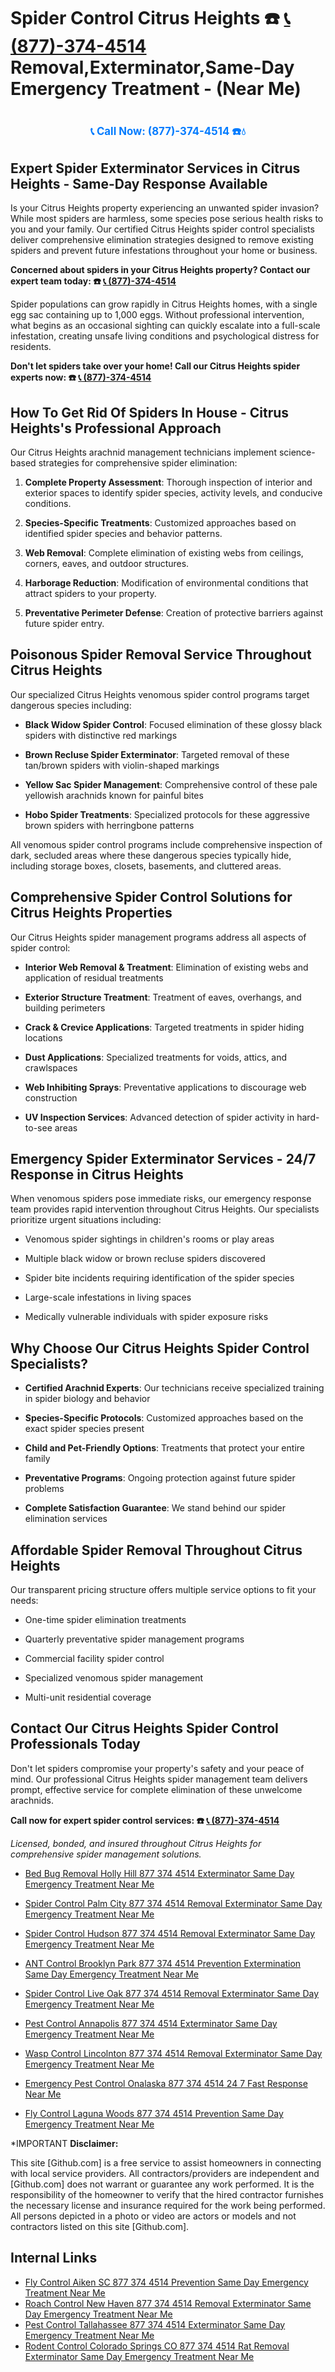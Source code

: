# Spider Control Citrus Heights ☎️ [📞 (877)-374-4514](https://pest-control-4514.netlify.app) Removal,Exterminator,Same-Day Emergency Treatment - (Near Me)
# 

<p align="center" style="font-size: 1.2em; font-weight: bold; margin: 20px 0;">
  <a href="https://pest-control-4514.netlify.app" target="_blank" style="color: #007BFF; text-decoration: none;">📞 Call Now: (877)-374-4514 ☎️💧</a>
</p>

## Expert Spider Exterminator Services in Citrus Heights - Same-Day Response Available

Is your Citrus Heights property experiencing an unwanted spider invasion? While most spiders are harmless, some species pose serious health risks to you and your family. Our certified Citrus Heights spider control specialists deliver comprehensive elimination strategies designed to remove existing spiders and prevent future infestations throughout your home or business.

**Concerned about spiders in your Citrus Heights property? Contact our expert team today: ☎️ [📞 (877)-374-4514](https://pest-control-4514.netlify.app)**

Spider populations can grow rapidly in Citrus Heights homes, with a single egg sac containing up to 1,000 eggs. Without professional intervention, what begins as an occasional sighting can quickly escalate into a full-scale infestation, creating unsafe living conditions and psychological distress for residents.

**Don't let spiders take over your home! Call our Citrus Heights spider experts now: ☎️ [📞 (877)-374-4514](https://pest-control-4514.netlify.app)**

## How To Get Rid Of Spiders In House - Citrus Heights's Professional Approach

Our Citrus Heights arachnid management technicians implement science-based strategies for comprehensive spider elimination:

1. **Complete Property Assessment**: Thorough inspection of interior and exterior spaces to identify spider species, activity levels, and conducive conditions.

2. **Species-Specific Treatments**: Customized approaches based on identified spider species and behavior patterns.

3. **Web Removal**: Complete elimination of existing webs from ceilings, corners, eaves, and outdoor structures.

4. **Harborage Reduction**: Modification of environmental conditions that attract spiders to your property.

5. **Preventative Perimeter Defense**: Creation of protective barriers against future spider entry.

## Poisonous Spider Removal Service Throughout Citrus Heights

Our specialized Citrus Heights venomous spider control programs target dangerous species including:

- **Black Widow Spider Control**: Focused elimination of these glossy black spiders with distinctive red markings

- **Brown Recluse Spider Exterminator**: Targeted removal of these tan/brown spiders with violin-shaped markings

- **Yellow Sac Spider Management**: Comprehensive control of these pale yellowish arachnids known for painful bites

- **Hobo Spider Treatments**: Specialized protocols for these aggressive brown spiders with herringbone patterns

All venomous spider control programs include comprehensive inspection of dark, secluded areas where these dangerous species typically hide, including storage boxes, closets, basements, and cluttered areas.

## Comprehensive Spider Control Solutions for Citrus Heights Properties

Our Citrus Heights spider management programs address all aspects of spider control:

- **Interior Web Removal & Treatment**: Elimination of existing webs and application of residual treatments

- **Exterior Structure Treatment**: Treatment of eaves, overhangs, and building perimeters

- **Crack & Crevice Applications**: Targeted treatments in spider hiding locations

- **Dust Applications**: Specialized treatments for voids, attics, and crawlspaces

- **Web Inhibiting Sprays**: Preventative applications to discourage web construction

- **UV Inspection Services**: Advanced detection of spider activity in hard-to-see areas

## Emergency Spider Exterminator Services - 24/7 Response in Citrus Heights

When venomous spiders pose immediate risks, our emergency response team provides rapid intervention throughout Citrus Heights. Our specialists prioritize urgent situations including:

- Venomous spider sightings in children's rooms or play areas

- Multiple black widow or brown recluse spiders discovered

- Spider bite incidents requiring identification of the spider species

- Large-scale infestations in living spaces

- Medically vulnerable individuals with spider exposure risks

## Why Choose Our Citrus Heights Spider Control Specialists?

- **Certified Arachnid Experts**: Our technicians receive specialized training in spider biology and behavior

- **Species-Specific Protocols**: Customized approaches based on the exact spider species present

- **Child and Pet-Friendly Options**: Treatments that protect your entire family

- **Preventative Programs**: Ongoing protection against future spider problems

- **Complete Satisfaction Guarantee**: We stand behind our spider elimination services

## Affordable Spider Removal Throughout Citrus Heights

Our transparent pricing structure offers multiple service options to fit your needs:

- One-time spider elimination treatments

- Quarterly preventative spider management programs

- Commercial facility spider control

- Specialized venomous spider management

- Multi-unit residential coverage

## Contact Our Citrus Heights Spider Control Professionals Today

Don't let spiders compromise your property's safety and your peace of mind. Our professional Citrus Heights spider management team delivers prompt, effective service for complete elimination of these unwelcome arachnids.

**Call now for expert spider control services: ☎️ [📞 (877)-374-4514](https://pest-control-4514.netlify.app)**

*Licensed, bonded, and insured throughout Citrus Heights for comprehensive spider management solutions.*


- [Bed Bug Removal Holly Hill 877 374 4514 Exterminator Same Day Emergency Treatment Near Me](https://github.com/allyoucaneatsushiin/plumbing-texas/blob/main/Bed-Bug-Removal-Holly-Hill-877-374-4514-Exterminator-Same-Day-Emergency-Treatment-Near-Me.md)
- [Spider Control Palm City 877 374 4514 Removal Exterminator Same Day Emergency Treatment Near Me](https://github.com/allyoucaneatsushiin/plumbing-texas/blob/main/Spider-Control-Palm-City-877-374-4514-Removal-Exterminator-Same-Day-Emergency-Treatment-Near-Me.md)
- [Spider Control Hudson 877 374 4514 Removal Exterminator Same Day Emergency Treatment Near Me](https://github.com/allyoucaneatsushiin/plumbing-texas/blob/main/Spider-Control-Hudson-877-374-4514-Removal-Exterminator-Same-Day-Emergency-Treatment-Near-Me.md)


- [ANT Control Brooklyn Park 877 374 4514 Prevention Extermination Same Day Emergency Treatment Near Me](https://github.com/allyoucaneatsushiin/plumbing-texas/blob/main/ANT-Control-Brooklyn-Park-877-374-4514-Prevention-Extermination-Same-Day-Emergency-Treatment-Near-Me.md)
- [Spider Control Live Oak 877 374 4514 Removal Exterminator Same Day Emergency Treatment Near Me](https://github.com/allyoucaneatsushiin/plumbing-texas/blob/main/Spider-Control-Live-Oak-877-374-4514-Removal-Exterminator-Same-Day-Emergency-Treatment-Near-Me.md)
- [Pest Control Annapolis 877 374 4514 Exterminator Same Day Emergency Treatment Near Me](https://github.com/allyoucaneatsushiin/plumbing-texas/blob/main/Pest-Control-Annapolis-877-374-4514-Exterminator-Same-Day-Emergency-Treatment-Near-Me.md)


- [Wasp Control Lincolnton 877 374 4514 Removal Exterminator Same Day Emergency Treatment Near Me](https://github.com/allyoucaneatsushiin/plumbing-texas/blob/main/Wasp-Control-Lincolnton-877-374-4514-Removal-Exterminator-Same-Day-Emergency-Treatment-Near-Me.md)
- [Emergency Pest Control Onalaska 877 374 4514 24 7 Fast Response Near Me](https://github.com/allyoucaneatsushiin/plumbing-texas/blob/main/Emergency-Pest-Control-Onalaska-877-374-4514-24-7-Fast-Response-Near-Me.md)
- [Fly Control Laguna Woods 877 374 4514 Prevention Same Day Emergency Treatment Near Me](https://github.com/allyoucaneatsushiin/plumbing-texas/blob/main/Fly-Control-Laguna-Woods-877-374-4514-Prevention-Same-Day-Emergency-Treatment-Near-Me.md)


*IMPORTANT **Disclaimer:**  

This site [Github.com] is a free service to assist homeowners in connecting with local service providers. All contractors/providers are independent and [Github.com] does not warrant or guarantee any work performed. It is the responsibility of the homeowner to verify that the hired contractor furnishes the necessary license and insurance required for the work being performed. All persons depicted in a photo or video are actors or models and not contractors listed on this site [Github.com].


## Internal Links
- [Fly Control Aiken SC 877 374 4514 Prevention Same Day Emergency Treatment Near Me](https://github.com/allyoucaneatsushiin/plumbing-texas/blob/main/Fly-Control-Aiken-SC-877-374-4514-Prevention-Same-Day-Emergency-Treatment-Near-Me.md)
- [Roach Control New Haven 877 374 4514 Removal Exterminator Same Day Emergency Treatment Near Me](https://github.com/allyoucaneatsushiin/plumbing-texas/blob/main/Roach-Control-New-Haven-877-374-4514-Removal-Exterminator-Same-Day-Emergency-Treatment-Near-Me.md)
- [Pest Control Tallahassee 877 374 4514 Exterminator Same Day Emergency Treatment Near Me](https://github.com/allyoucaneatsushiin/plumbing-texas/blob/main/Pest-Control-Tallahassee-877-374-4514-Exterminator-Same-Day-Emergency-Treatment-Near-Me.md)
- [Rodent Control Colorado Springs CO 877 374 4514 Rat Removal Exterminator Same Day Emergency Treatment Near Me](https://github.com/allyoucaneatsushiin/plumbing-texas/blob/main/Rodent-Control-Colorado-Springs-CO-877-374-4514-Rat-Removal-Exterminator-Same-Day-Emergency-Treatment-Near-Me.md)
